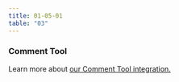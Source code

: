 ```yaml
---
title: 01-05-01
table: "03"
---
```

### Comment Tool

Learn more about [our Comment Tool integration.](#)
